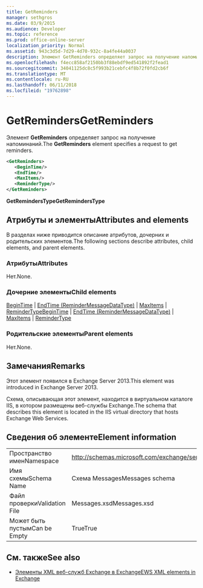 ```yaml
---
title: GetReminders
manager: sethgros
ms.date: 03/9/2015
ms.audience: Developer
ms.topic: reference
ms.prod: office-online-server
localization_priority: Normal
ms.assetid: 943c3d5d-7d29-4d70-932c-8a4fe44a0037
description: Элемент GetReminders определяет запрос на получение напоминаний.
ms.openlocfilehash: f4ecc858af2150bb3f88ebdf9ed541892f2fead1
ms.sourcegitcommit: 34041125dc8c5f993b21cebfc4f8b72f0fd2cb6f
ms.translationtype: MT
ms.contentlocale: ru-RU
ms.lasthandoff: 06/11/2018
ms.locfileid: "19762898"
---
```

# <a name="getreminders"></a><span data-ttu-id="89c80-103">GetReminders</span><span class="sxs-lookup"><span data-stu-id="89c80-103">GetReminders</span></span>

<span data-ttu-id="89c80-104">Элемент **GetReminders** определяет запрос на получение напоминаний.</span><span class="sxs-lookup"><span data-stu-id="89c80-104">The **GetReminders** element specifies a request to get reminders.</span></span> 
  
```XML
<GetReminders>
   <BeginTime/>
   <EndTime/>
   <MaxItems/>
   <ReminderType/>
</GetReminders>

```

 <span data-ttu-id="89c80-105">**GetRemindersType**</span><span class="sxs-lookup"><span data-stu-id="89c80-105">**GetRemindersType**</span></span>
## <a name="attributes-and-elements"></a><span data-ttu-id="89c80-106">Атрибуты и элементы</span><span class="sxs-lookup"><span data-stu-id="89c80-106">Attributes and elements</span></span>

<span data-ttu-id="89c80-107">В разделах ниже приводится описание атрибутов, дочерних и родительских элементов.</span><span class="sxs-lookup"><span data-stu-id="89c80-107">The following sections describe attributes, child elements, and parent elements.</span></span>
  
### <a name="attributes"></a><span data-ttu-id="89c80-108">Атрибуты</span><span class="sxs-lookup"><span data-stu-id="89c80-108">Attributes</span></span>

<span data-ttu-id="89c80-109">Нет.</span><span class="sxs-lookup"><span data-stu-id="89c80-109">None.</span></span>
  
### <a name="child-elements"></a><span data-ttu-id="89c80-110">Дочерние элементы</span><span class="sxs-lookup"><span data-stu-id="89c80-110">Child elements</span></span>

<span data-ttu-id="89c80-111">[BeginTime](begintime.md) | [EndTime (ReminderMessageDataType)](endtime-remindermessagedatatype.md) | [MaxItems](maxitems.md) | [ReminderType](remindertype.md)</span><span class="sxs-lookup"><span data-stu-id="89c80-111">[BeginTime](begintime.md) | [EndTime (ReminderMessageDataType)](endtime-remindermessagedatatype.md) | [MaxItems](maxitems.md) | [ReminderType](remindertype.md)</span></span>
  
### <a name="parent-elements"></a><span data-ttu-id="89c80-112">Родительские элементы</span><span class="sxs-lookup"><span data-stu-id="89c80-112">Parent elements</span></span>

<span data-ttu-id="89c80-113">Нет.</span><span class="sxs-lookup"><span data-stu-id="89c80-113">None.</span></span>
  
## <a name="remarks"></a><span data-ttu-id="89c80-114">Замечания</span><span class="sxs-lookup"><span data-stu-id="89c80-114">Remarks</span></span>

<span data-ttu-id="89c80-115">Этот элемент появился в Exchange Server 2013.</span><span class="sxs-lookup"><span data-stu-id="89c80-115">This element was introduced in Exchange Server 2013.</span></span>
  
<span data-ttu-id="89c80-116">Схема, описывающая этот элемент, находится в виртуальном каталоге IIS, в котором размещены веб-службы Exchange.</span><span class="sxs-lookup"><span data-stu-id="89c80-116">The schema that describes this element is located in the IIS virtual directory that hosts Exchange Web Services.</span></span>
  
## <a name="element-information"></a><span data-ttu-id="89c80-117">Сведения об элементе</span><span class="sxs-lookup"><span data-stu-id="89c80-117">Element information</span></span>

|||
|:-----|:-----|
|<span data-ttu-id="89c80-118">Пространство имен</span><span class="sxs-lookup"><span data-stu-id="89c80-118">Namespace</span></span>  <br/> |http://schemas.microsoft.com/exchange/services/2006/messages  <br/> |
|<span data-ttu-id="89c80-119">Имя схемы</span><span class="sxs-lookup"><span data-stu-id="89c80-119">Schema Name</span></span>  <br/> |<span data-ttu-id="89c80-120">Схема Messages</span><span class="sxs-lookup"><span data-stu-id="89c80-120">Messages schema</span></span>  <br/> |
|<span data-ttu-id="89c80-121">Файл проверки</span><span class="sxs-lookup"><span data-stu-id="89c80-121">Validation File</span></span>  <br/> |<span data-ttu-id="89c80-122">Messages.xsd</span><span class="sxs-lookup"><span data-stu-id="89c80-122">Messages.xsd</span></span>  <br/> |
|<span data-ttu-id="89c80-123">Может быть пустым</span><span class="sxs-lookup"><span data-stu-id="89c80-123">Can be Empty</span></span>  <br/> |<span data-ttu-id="89c80-124">True</span><span class="sxs-lookup"><span data-stu-id="89c80-124">True</span></span>  <br/> |
   
## <a name="see-also"></a><span data-ttu-id="89c80-125">См. также</span><span class="sxs-lookup"><span data-stu-id="89c80-125">See also</span></span>



- [<span data-ttu-id="89c80-126">Элементы XML веб-служб Exchange в Exchange</span><span class="sxs-lookup"><span data-stu-id="89c80-126">EWS XML elements in Exchange</span></span>](ews-xml-elements-in-exchange.md)

